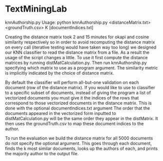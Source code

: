 # TextMiningLab

knnAuthorship.py
Usage: python knnAuthorship.py <distanceMatrix.txt> <groundTruth.csv> K [documentIndices.txt]

Creating the distance matrix took 2 and 15 minutes for okapi and cosine similarity respectively so in order to avoid
recomputing the distance matrix on every call (iterative testing would have taken way too long) we designed our KNN
classifier to read the distance matrix from a file. As a result the usage of the script changes a little.
To use it first compute the distance matrices by running distMatCalculation.py. Then run knnAuthorship.py specifying
which matrix to use as a program argument. The similarity metric is implicitly indicated by the choice of distance matrix.

By default the classifier will perform all-but-one validation on each document (row of the distance matrix).
If you would like to use to classifier to a specific subset of documents, instead of giving the program a list of vectorized
documents you must give it the indices of the rows that correspond to those vectorized documents in the distance
matrix. This is done with the optional documentIndices.txt argument
The order that the documents appeared in the vectorized form inputted to distMatCalculation.py will be the same
order they appear in the distMatrix. It then uses the groundTruth.csv to map these document indices to the author.

To run the evaluation we build the distance matrix for all 5000 documents do not specify the optional argument.
This goes through each document, finds the k most similar documents, looks up the authors of each, and
prints the majority author to the output file.